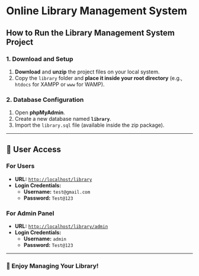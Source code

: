
# Online Library Management System

## How to Run the Library Management System Project

### 1. Download and Setup
1. **Download** and **unzip** the project files on your local system.
2. Copy the `library` folder and **place it inside your root directory** (e.g., `htdocs` for XAMPP or `www` for WAMP).

### 2. Database Configuration
1. Open **phpMyAdmin**.
2. Create a new database named **`library`**.
3. Import the `library.sql` file (available inside the zip package).

---

## 📌 User Access

### **For Users**
- **URL:** [`http://localhost/library`](http://localhost/library)
- **Login Credentials:**
  - **Username:** `test@gmail.com`
  - **Password:** `Test@123`

### **For Admin Panel**
- **URL:** [`http://localhost/library/admin`](http://localhost/library/admin)
- **Login Credentials:**
  - **Username:** `admin`
  - **Password:** `Test@123`

---

### 🚀 Enjoy Managing Your Library!

